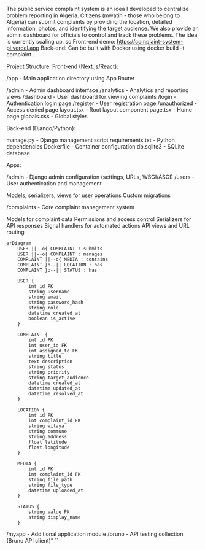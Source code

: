 The public service complaint system is an idea I developed to centralize problem reporting in Algeria. Citizens (mwatin - those who belong to Algeria) can submit complaints by providing the location, detailed information, photos, and identifying the target audience.
We also provide an admin dashboard for officials to control and track these problems. The idea is currently scaling up.
so 
Front-end demo: https://complaint-system-pi.vercel.app
Back-end: Can be built with Docker using docker build -t complaint .

Project Structure:
Front-end (Next.js/React):

/app - Main application directory using App Router

/admin - Admin dashboard interface
/analytics - Analytics and reporting views
/dashboard - User dashboard for viewing complaints
/login - Authentication login page
/register - User registration page
/unauthorized - Access denied page
layout.tsx - Root layout component
page.tsx - Home page
globals.css - Global styles



Back-end (Django/Python):

manage.py - Django management script
requirements.txt - Python dependencies
Dockerfile - Container configuration
db.sqlite3 - SQLite database

Apps:

/admin - Django admin configuration (settings, URLs, WSGI/ASGI)
/users - User authentication and management

Models, serializers, views for user operations
Custom migrations


/complaints - Core complaint management system

Models for complaint data
Permissions and access control
Serializers for API responses
Signal handlers for automated actions
API views and URL routing
```mermaid
erDiagram
    USER ||--o{ COMPLAINT : submits
    USER ||--o{ COMPLAINT : manages
    COMPLAINT ||--o{ MEDIA : contains
    COMPLAINT }o--|| LOCATION : has
    COMPLAINT }o--|| STATUS : has

    USER {
        int id PK
        string username
        string email
        string password_hash
        string role
        datetime created_at
        boolean is_active
    }

    COMPLAINT {
        int id PK
        int user_id FK
        int assigned_to FK
        string title
        text description
        string status
        string priority
        string target_audience
        datetime created_at
        datetime updated_at
        datetime resolved_at
    }

    LOCATION {
        int id PK
        int complaint_id FK
        string wilaya
        string commune
        string address
        float latitude
        float longitude
    }

    MEDIA {
        int id PK
        int complaint_id FK
        string file_path
        string file_type
        datetime uploaded_at
    }

    STATUS {
        string value PK
        string display_name
    }
```


/myapp - Additional application module
/bruno - API testing collection (Bruno API client)"
    ``
